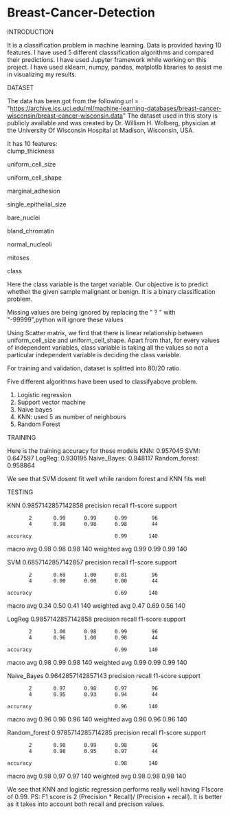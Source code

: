 # Breast-Cancer-Detection
INTRODUCTION

It is a classification problem in machine learning. Data is provided having 10 features. I have used 5 different classsification algorithms and compared their predictions. I have used Jupyter framework while working on this project. I have used sklearn, numpy, pandas, matplotlb libraries to assist me in visualizing my results.

DATASET

The data has been got from the  following url = "https://archive.ics.uci.edu/ml/machine-learning-databases/breast-cancer-wisconsin/breast-cancer-wisconsin.data"
The dataset used in this story is publicly available and was created by Dr. William H. Wolberg, physician at the University Of Wisconsin Hospital at Madison, Wisconsin, USA.

It has 10 features:  
clump_thickness

uniform_cell_size

uniform_cell_shape

marginal_adhesion

single_epithelial_size

bare_nuclei

bland_chromatin

normal_nucleoli

mitoses

class

Here the class variable is the target variable. Our objective is to predict whether the given sample malignant or benign. It is a binary classification problem. 

Missing values are being ignored by replacing the " ? " with "-99999",python will ignore these values

Using Scatter matrix, we find that there is linear relationship between uniform_cell_size and uniform_cell_shape. Apart from that, for every values of independent variables, class variable is taking all the values so not a particular independent variable is deciding the class variable. 

For training and validation, dataset is splitted into 80/20 ratio. 

Five different algorithms have been used to classifyabove problem. 
1. Logistic regression
2. Support vector machine 
3. Naive bayes 
4. KNN: used 5 as number of neighbours 
5. Random Forest 

TRAINING 

Here is the training accuracy for these models
KNN: 0.957045 
SVM: 0.647597 
LogReg: 0.930195 
Naive_Bayes: 0.948117
Random_forest: 0.958864 

We see that SVM dosent fit well while random forest and KNN fits well

TESTING

KNN
0.9857142857142858
              precision    recall  f1-score   support

           2       0.99      0.99      0.99        96
           4       0.98      0.98      0.98        44

    accuracy                           0.99       140
   macro avg       0.98      0.98      0.98       140
weighted avg       0.99      0.99      0.99       140

SVM
0.6857142857142857
              precision    recall  f1-score   support

           2       0.69      1.00      0.81        96
           4       0.00      0.00      0.00        44

    accuracy                           0.69       140
   macro avg       0.34      0.50      0.41       140
weighted avg       0.47      0.69      0.56       140

LogReg
0.9857142857142858
              precision    recall  f1-score   support

           2       1.00      0.98      0.99        96
           4       0.96      1.00      0.98        44

    accuracy                           0.99       140
   macro avg       0.98      0.99      0.98       140
weighted avg       0.99      0.99      0.99       140

Naive_Bayes
0.9642857142857143
              precision    recall  f1-score   support

           2       0.97      0.98      0.97        96
           4       0.95      0.93      0.94        44

    accuracy                           0.96       140
   macro avg       0.96      0.96      0.96       140
weighted avg       0.96      0.96      0.96       140

Random_forest
0.9785714285714285
              precision    recall  f1-score   support

           2       0.98      0.99      0.98        96
           4       0.98      0.95      0.97        44

    accuracy                           0.98       140
   macro avg       0.98      0.97      0.97       140
weighted avg       0.98      0.98      0.98       140

 We see that KNN and logistic regression performs really well having F1score of 0.99. 
 PS: F1 score is 2 (Precision * Recall)/ (Precision + recall). It is better as it takes into account both recall and precison values.
